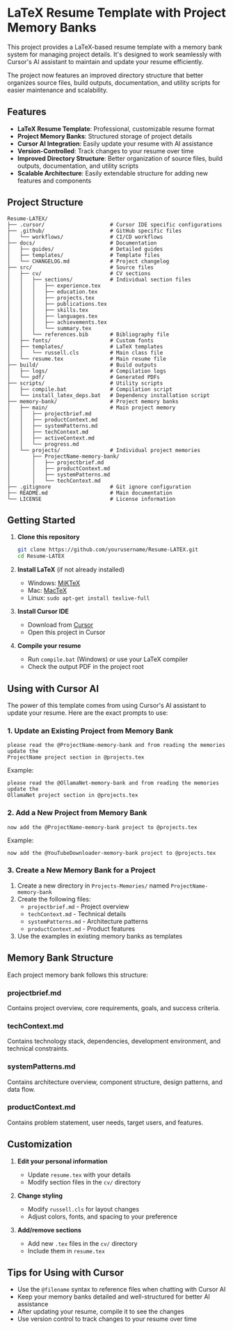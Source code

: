 # LaTeX Resume Template with Project Memory Banks

This project provides a LaTeX-based resume template with a memory bank system for managing project details. It's designed to work seamlessly with Cursor's AI assistant to maintain and update your resume efficiently.

The project now features an improved directory structure that better organizes source files, build outputs, documentation, and utility scripts for easier maintenance and scalability.

## Features

- **LaTeX Resume Template**: Professional, customizable resume format
- **Project Memory Banks**: Structured storage of project details
- **Cursor AI Integration**: Easily update your resume with AI assistance
- **Version-Controlled**: Track changes to your resume over time
- **Improved Directory Structure**: Better organization of source files, build outputs, documentation, and utility scripts
- **Scalable Architecture**: Easily extendable structure for adding new features and components

## Project Structure

```
Resume-LATEX/
├── .cursor/                     # Cursor IDE specific configurations
├── .github/                     # GitHub specific files
│   └── workflows/               # CI/CD workflows
├── docs/                        # Documentation
│   ├── guides/                  # Detailed guides
│   ├── templates/               # Template files
│   └── CHANGELOG.md             # Project changelog
├── src/                         # Source files
│   ├── cv/                      # CV sections
│   │   ├── sections/            # Individual section files
│   │   │   ├── experience.tex
│   │   │   ├── education.tex
│   │   │   ├── projects.tex
│   │   │   ├── publications.tex
│   │   │   ├── skills.tex
│   │   │   ├── languages.tex
│   │   │   ├── achievements.tex
│   │   │   └── summary.tex
│   │   └── references.bib       # Bibliography file
│   ├── fonts/                   # Custom fonts
│   ├── templates/               # LaTeX templates
│   │   └── russell.cls          # Main class file
│   └── resume.tex               # Main resume file
├── build/                       # Build outputs
│   ├── logs/                    # Compilation logs
│   └── pdf/                     # Generated PDFs
├── scripts/                     # Utility scripts
│   ├── compile.bat              # Compilation script
│   └── install_latex_deps.bat   # Dependency installation script
├── memory-bank/                 # Project memory banks
│   ├── main/                    # Main project memory
│   │   ├── projectbrief.md
│   │   ├── productContext.md
│   │   ├── systemPatterns.md
│   │   ├── techContext.md
│   │   ├── activeContext.md
│   │   └── progress.md
│   └── projects/                # Individual project memories
│       ├── ProjectName-memory-bank/
│       │   ├── projectbrief.md
│       │   ├── productContext.md
│       │   ├── systemPatterns.md
│       │   └── techContext.md
├── .gitignore                   # Git ignore configuration
├── README.md                    # Main documentation
└── LICENSE                      # License information
```

## Getting Started

1. **Clone this repository**
   ```bash
   git clone https://github.com/yourusername/Resume-LATEX.git
   cd Resume-LATEX
   ```

2. **Install LaTeX** (if not already installed)
   - Windows: [MiKTeX](https://miktex.org/download)
   - Mac: [MacTeX](https://www.tug.org/mactex/)
   - Linux: `sudo apt-get install texlive-full`

3. **Install Cursor IDE**
   - Download from [Cursor](https://cursor.sh/)
   - Open this project in Cursor

4. **Compile your resume**
   - Run `compile.bat` (Windows) or use your LaTeX compiler
   - Check the output PDF in the project root

## Using with Cursor AI

The power of this template comes from using Cursor's AI assistant to update your resume. Here are the exact prompts to use:

### 1. Update an Existing Project from Memory Bank

```
please read the @ProjectName-memory-bank and from reading the memories update the 
ProjectName project section in @projects.tex
```

Example:
```
please read the @OllamaNet-memory-bank and from reading the memories update the 
OllamaNet project section in @projects.tex
```

### 2. Add a New Project from Memory Bank

```
now add the @ProjectName-memory-bank project to @projects.tex
```

Example:
```
now add the @YouTubeDownloader-memory-bank project to @projects.tex
```

### 3. Create a New Memory Bank for a Project

1. Create a new directory in `Projects-Memories/` named `ProjectName-memory-bank`
2. Create the following files:
   - `projectbrief.md` - Project overview
   - `techContext.md` - Technical details
   - `systemPatterns.md` - Architecture patterns
   - `productContext.md` - Product features
3. Use the examples in existing memory banks as templates

## Memory Bank Structure

Each project memory bank follows this structure:

### projectbrief.md
Contains project overview, core requirements, goals, and success criteria.

### techContext.md
Contains technology stack, dependencies, development environment, and technical constraints.

### systemPatterns.md
Contains architecture overview, component structure, design patterns, and data flow.

### productContext.md
Contains problem statement, user needs, target users, and features.

## Customization

1. **Edit your personal information**
   - Update `resume.tex` with your details
   - Modify section files in the `cv/` directory

2. **Change styling**
   - Modify `russell.cls` for layout changes
   - Adjust colors, fonts, and spacing to your preference

3. **Add/remove sections**
   - Add new `.tex` files in the `cv/` directory
   - Include them in `resume.tex`

## Tips for Using with Cursor

- Use the `@filename` syntax to reference files when chatting with Cursor AI
- Keep your memory banks detailed and well-structured for better AI assistance
- After updating your resume, compile it to see the changes
- Use version control to track changes to your resume over time
